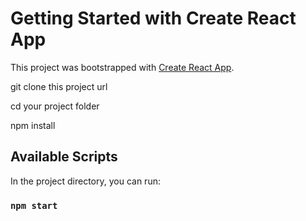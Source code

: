 # Getting Started with Create React App

This project was bootstrapped with [Create React App](https://github.com/facebook/create-react-app).

git clone this project url

cd your project folder

npm install

## Available Scripts

In the project directory, you can run:

### `npm start`

